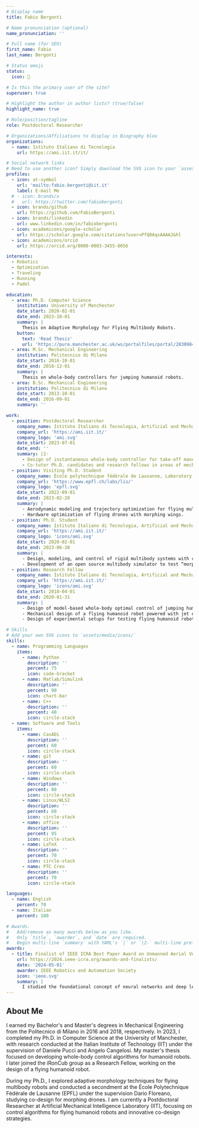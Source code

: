 ```yaml
---
# Display name
title: Fabio Bergonti

# Name pronunciation (optional)
name_pronunciation: ''

# Full name (for SEO)
first_name: Fabio
last_name: Bergonti

# Status emoji
status:
  icon: 🤖

# Is this the primary user of the site?
superuser: true

# Highlight the author in author lists? (true/false)
highlight_name: true

# Role/position/tagline
role: Postdoctoral Researcher

# Organizations/Affiliations to display in Biography blox
organizations:
  - name: Istituto Italiano di Tecnologia
    url: https://ami.iit.it/it/

# Social network links
# Need to use another icon? Simply download the SVG icon to your `assets/media/icons/` folder.
profiles:
  - icon: at-symbol
    url: 'mailto:fabio.bergonti@iit.it'
    label: E-mail Me
  # - icon: brands/x
  #   url: https://twitter.com/fabiobergonti
  - icon: brands/github
    url: https://github.com/FabioBergonti
  - icon: brands/linkedin
    url: www.linkedin.com/in/fabiobergonti
  - icon: academicons/google-scholar
    url: https://scholar.google.com/citations?user=PfQ0AqsAAAAJ&hl
  - icon: academicons/orcid
    url: https://orcid.org/0000-0003-3455-8056

interests:
  - Robotics
  - Optimization
  - Traveling
  - Running
  - Padel

education:
  - area: Ph.D. Computer Science
    institution: University of Manchester
    date_start: 2020-02-01
    date_end: 2023-10-01
    summary: |
      Thesis on Adaptive Morphology for Flying Multibody Robots.
    button:
      text: 'Read Thesis'
      url: 'https://pure.manchester.ac.uk/ws/portalfiles/portal/283098404/FULL_TEXT.PDF'
  - area: M.Sc. Mechanical Engineering
    institution: Politecnico di Milano
    date_start: 2016-10-01
    date_end: 2018-12-01
    summary: |
      Thesis on whole-body controllers for jumping humanoid robots.
  - area: B.Sc. Mechanical Engineering
    institution: Politecnico di Milano
    date_start: 2013-10-01
    date_end: 2016-09-01
    summary: ''

work:
  - position: Postdoctoral Researcher
    company_name: Istituto Italiano di Tecnologia, Artificial and Mechanical Intelligence Laboratory
    company_url: 'https://ami.iit.it/'
    company_logo: 'ami.svg'
    date_start: 2023-07-01
    date_end: ''
    summary: |2-
      - Design of instantaneous whole-body controller for take-off maneuvers of flying humanoid robots.
      - Co-tutor Ph.D. candidates and research fellows in areas of mechanical design and hardware optimization.
  - position: Visiting Ph.D. Student
    company_name: École polytechnique fédérale de Lausanne, Laboratory of Intelligent Systems
    company_url: 'https://www.epfl.ch/labs/lis/'
    company_logo: 'epfl.svg'
    date_start: 2022-09-01
    date_end: 2023-02-28
    summary: |
      - Aerodynamic modeling and trajectory optimization for flying multibody drones.
      - Hardware optimization of flying drones with morphing wings.
  - position: Ph.D. Student
    company_name: Istituto Italiano di Tecnologia, Artificial and Mechanical Intelligence Laboratory
    company_url: 'https://ami.iit.it/'
    company_logo: 'icons/ami.svg'
    date_start: 2020-02-01
    date_end: 2023-06-30
    summary: |
      - Design, modeling, and control of rigid multibody systems with close kinematic chains.
      - Development of an open source multibody simulator to test “morphing covers”.
  - position: Research Fellow
    company_name: Istituto Italiano di Tecnologia, Artificial and Mechanical Intelligence Laboratory
    company_url: 'https://ami.iit.it/'
    company_logo: 'icons/ami.svg'
    date_start: 2018-04-01
    date_end: 2020-01-31
    summary: |
      - Design of model-based whole-body optimal control of jumping humanoid robots via inverse kinematics and dynamics.
      - Mechanical design of a flying humanoid robot powered with jet engines. 
      - Design of experimental setups for testing flying humanoid robots and jet engines.

# Skills
# Add your own SVG icons to `assets/media/icons/`
skills:
  - name: Programming Languages
    items:
      - name: Python
        description: ''
        percent: 75
        icon: code-bracket
      - name: Matlab/Simulink
        description: ''
        percent: 90
        icon: chart-bar
      - name: C++
        description: ''
        percent: 40
        icon: circle-stack
  - name: Software and Tools
    items:
      - name: CasADi
        description: ''
        percent: 60
        icon: circle-stack
      - name: git
        description: ''
        percent: 60
        icon: circle-stack
      - name: Windows
        description: ''
        percent: 80
        icon: circle-stack
      - name: Linux/WLS2
        description: ''
        percent: 60
        icon: circle-stack
      - name: office
        description: ''
        percent: 95
        icon: circle-stack
      - name: LaTeX
        description: ''
        percent: 70
        icon: circle-stack
      - name: PTC Creo
        description: ''
        percent: 70
        icon: circle-stack

languages:
  - name: English
    percent: 70
  - name: Italian
    percent: 100

# Awards.
#   Add/remove as many awards below as you like.
#   Only `title`, `awarder`, and `date` are required.
#   Begin multi-line `summary` with YAML's `|` or `|2-` multi-line prefix and indent 2 spaces below.
awards:
  - title: Finalist of IEEE ICRA Best Paper Award on Unmanned Aerial Vehicles
    url: https://2024.ieee-icra.org/awards-and-finalists/
    date: '2024-05-01'
    awarder: IEEE Robotics and Automation Society
    icon: 'ieee.svg'
    summary: |
      I studied the foundational concept of neural networks and deep learning. By the end, I was familiar with the significant technological trends driving the rise of deep learning; build, train, and apply fully connected deep neural networks; implement efficient (vectorized) neural networks; identify key parameters in a neural network’s architecture; and apply deep learning to your own applications.
---
```


## About Me

I earned my Bachelor's and Master's degrees in Mechanical Engineering from the Politecnico di Milano in 2016 and 2018, respectively. In 2023, I completed my Ph.D. in Computer Science at the University of Manchester, with research conducted at the Italian Institute of Technology (IIT) under the supervision of Daniele Pucci and Angelo Cangelosi. My master's thesis focused on developing whole-body control algorithms for humanoid robots. I later joined the iRonCub group as a Research Fellow, working on the design of a flying humanoid robot.

During my Ph.D., I explored adaptive morphology techniques for flying multibody robots and conducted a secondment at the École Polytechnique Fédérale de Lausanne (EPFL) under the supervision Dario Floreano, studying co-design for morphing drones. I am currently a Postdoctoral Researcher at Artificial Mechanical Intelligence Laboratory (IIT), focusing on control algorithms for flying humanoid robots and innovative co-design strategies.
